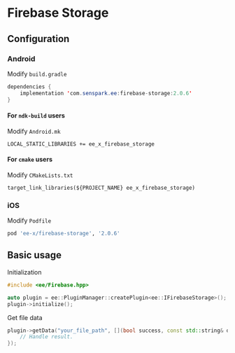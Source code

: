 # Firebase Storage
## Configuration
### Android
Modify `build.gradle`
```java
dependencies {
    implementation 'com.senspark.ee:firebase-storage:2.0.6'
}
```

#### For `ndk-build` users
Modify `Android.mk`
```
LOCAL_STATIC_LIBRARIES += ee_x_firebase_storage
```

#### For `cmake` users
Modify `CMakeLists.txt`
```
target_link_libraries(${PROJECT_NAME} ee_x_firebase_storage)
```

### iOS
Modify `Podfile`
```ruby
pod 'ee-x/firebase-storage', '2.0.6'
```

## Basic usage
Initialization
```cpp
#include <ee/Firebase.hpp>

auto plugin = ee::PluginManager::createPlugin<ee::IFirebaseStorage>();
plugin->initialize();
```

Get file data
```cpp
plugin->getData("your_file_path", [](bool success, const std::string& data) {
    // Handle result.
});
```